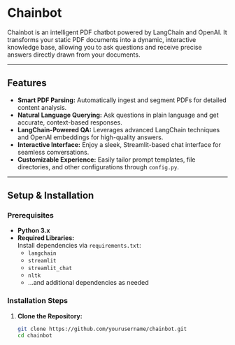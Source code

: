 # Chainbot

Chainbot is an intelligent PDF chatbot powered by LangChain and OpenAI. It transforms your static PDF documents into a dynamic, interactive knowledge base, allowing you to ask questions and receive precise answers directly drawn from your documents.

---

## Features

- **Smart PDF Parsing:** Automatically ingest and segment PDFs for detailed content analysis.
- **Natural Language Querying:** Ask questions in plain language and get accurate, context-based responses.
- **LangChain-Powered QA:** Leverages advanced LangChain techniques and OpenAI embeddings for high-quality answers.
- **Interactive Interface:** Enjoy a sleek, Streamlit-based chat interface for seamless conversations.
- **Customizable Experience:** Easily tailor prompt templates, file directories, and other configurations through `config.py`.

---

## Setup & Installation

### Prerequisites

- **Python 3.x**
- **Required Libraries:**  
  Install dependencies via `requirements.txt`:
  - `langchain`
  - `streamlit`
  - `streamlit_chat`
  - `nltk`
  - ...and additional dependencies as needed

### Installation Steps

1. **Clone the Repository:**

   ```bash
   git clone https://github.com/yourusername/chainbot.git
   cd chainbot

